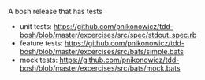 A bosh release that has tests

- unit tests: https://github.com/pnikonowicz/tdd-bosh/blob/master/excercises/src/spec/stdout_spec.rb
- feature tests: https://github.com/pnikonowicz/tdd-bosh/blob/master/excercises/src/bats/simple.bats
- mock tests: https://github.com/pnikonowicz/tdd-bosh/blob/master/excercises/src/bats/mock.bats


